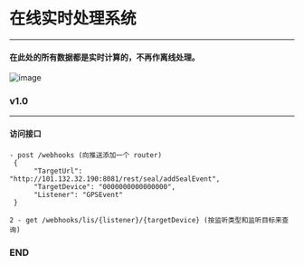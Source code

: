 # 在线实时处理系统
***
#### 在此处的所有数据都是实时计算的，不再作离线处理。

![image](https://img.alicdn.com/imgextra/i4/3083182657/TB2_5v7BbxmpuFjSZJiXXXauVXa_!!3083182657.jpg_430x430q90.jpg)

### v1.0 

***

#### 访问接口

    - post /webhooks (向推送添加一个 router)
     {
          "TargetUrl": "http://101.132.32.190:8081/rest/seal/addSealEvent",
          "TargetDevice": "0000000000000000",
          "Listener": "GPSEvent"
     }
    
    2 - get /webhooks/lis/{listener}/{targetDevice} (按监听类型和监听目标来查询)
    
    
    
### END
    
    